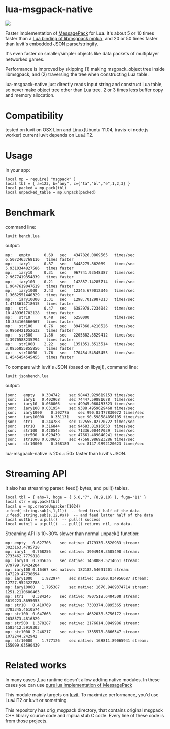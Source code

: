 lua-msgpack-native
====
<a href="http://travis-ci.org/kengonakajima/lua-msgpack-native"><img src="https://secure.travis-ci.org/kengonakajima/lua-msgpack-native.png"></a>

Faster implementation of [MessagePack](http://msgpack.org/) for Lua.
It's about 5 or 10 times faster than a [Lua binding of libmsgpack mplua](https://github.com/nobu-k/mplua),
and 20 or 50 times faster than luvit's embedded JSON parse/stringify.

It's even faster on smaller/simpler objects like data packets of multiplayer networked games.


Performance is improved by skipping (1) making msgpack_object tree
inside libmsgpack, and (2) traversing the tree when constructing Lua table.

lua-msgpack-native just directly reads input string and construct Lua table,
so never make object tree other than Lua tree. 2 or 3 times less buffer copy
and memory allocation.

Compatibility
====
tested on luvit on OSX Lion and Linux(Ubuntu 11.04, travis-ci node.js worker)
current luvit depends on LuaJIT2.

Usage
====
In your app:

    local mp = require( "msgpack" )
    local tbl = { a=123, b="any", c={"ta","bl","e",1,2,3} }
    local packed = mp.pack(tbl)
    local unpacked_table = mp.unpack(packed)

    

Benchmark
====

command line:

    luvit bench.lua

output:

    mp:   empty      0.69   sec   4347826.0869565   times/sec   6.5072463768116   times faster
    mp:   iary1      0.87   sec   3448275.862069    times/sec   5.9310344827586   times faster
    mp:   iary10     0.31   sec   967741.93548387   times/sec   2.9677419354839   times faster
    mp:   iary100    0.21   sec   142857.14285714   times/sec   1.9047619047619   times faster
    mp:   iary1000   2.43   sec   12345.679012346   times/sec   1.3662551440329   times faster
    mp:   iary10000  2.31   sec   1298.7012987013   times/sec   1.4718614718615   times faster
    mp:   str1       0.47   sec   6382978.7234042   times/sec   10.489361702128   times faster
    mp:   str10      0.48   sec   6250000           times/sec   10.354166666667   times faster
    mp:   str100     0.76   sec   3947368.4210526   times/sec   6.9868421052632   times faster
    mp:   str500     1.36   sec   2205882.3529412   times/sec   4.3970588235294   times faster
    mp:   str1000    2.22   sec   1351351.3513514   times/sec   3.0855855855856   times faster
    mp:   str10000   1.76   sec   170454.54545455   times/sec   1.4545454545455   times faster

To compare with luvit's JSON (based on libyajl), command line:

    luvit jsonbench.lua

output:

    json:	empty	0.304742	sec	98443.929619153	times/sec
    json:	iary1	0.402968	sec	74447.59881678	times/sec
    json:	iary10	0.060066	sec	49945.060433523	times/sec
    json:	iary100	0.031954	sec	9388.4959629468	times/sec
    json:	iary1000	0.302775	sec	990.83477830072	times/sec
    json:	iary10000	0.331131	sec	90.598584850105	times/sec
    json:	str1	0.244788	sec	122555.02720722	times/sec
    json:	str10	0.316844	sec	94683.81916653	times/sec
    json:	str100	0.420545	sec	71336.00447039	times/sec
    json:	str500	0.629439	sec	47661.489040241	times/sec
    json:	str1000	0.630663	sec	47568.986923286	times/sec
    json:	str10000	0.368189	sec	8147.9892120623	times/sec

lua-msgpack-native is 20x ~ 50x faster than luvit's JSON.


Streaming API
====
It also has streaming parser: feed() bytes, and pull() tables.

    local tbl = { aho=7, hoge = { 5,6,"7", {8,9,10} }, fuga="11" }
    local str = mp.pack(tbl)
    local u = mp.createUnpacker(1024)
    u:feed( string.sub(s,1,11))  -- feed first half of the data
    u:feed( string.sub(s,12,#s))  -- and feed latter half of the data
    local outtbl = u:pull()  -- pull() success
    local outnil = u:pull()  -- pull() returns nil, no data.

Streaming API is 10~30% slower than normal unpack() function:
    
    mp:	empty	0.627703	sec	native:	4779330.3520933	stream:	3023163.4785728
    mp:	iary1	0.768256	sec	native:	3904948.3505498	stream:	2733462.7779818
    mp:	iary10	0.205636	sec	native:	1458888.5214651	stream:	979799.79424204
    mp:	iary100	0.16467	sec	native:	182182.54691201	stream:	147220.47738694
    mp:	iary1000	1.922974	sec	native:	15600.834956687	stream:	12727.952322788
    mp:	iary10000	1.795387	sec	native:	1670.9489374714	stream:	1251.2110680463
    mp:	str1	0.384245	sec	native:	7807518.6404508	stream:	3619223.8695053
    mp:	str10	0.410769	sec	native:	7303374.8895365	stream:	3783345.4610574
    mp:	str100	0.647663	sec	native:	4632038.5756172	stream:	2638573.4816329
    mp:	str500	1.378287	sec	native:	2176614.8849986	stream:	1583412.5919303
    mp:	str1000	2.246217	sec	native:	1335578.8866347	stream:	1072244.242942
    mp:	str10000	1.777126	sec	native:	168811.89065941	stream:	155099.03590439

    
Related works
====
In many cases ,Lua runtime doesn't allow adding native modules.
In these cases you can use [pure lua implementation of MessagePack](https://github.com/kengonakajima/lua-msgpack)

This module mainly targets on [luvit](https://github.com/luvit/luvit).
To maximize performance, you'd use LuaJIT2 or luvit or something.

This repository has orig_msgpack directory, 
that contains original msgpack C++ library source code and mplua stub C code.
Every line of these code is from those projects.

 
